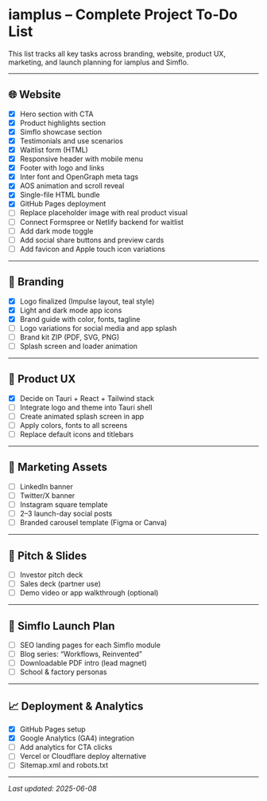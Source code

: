 # iamplus – Complete Project To-Do List

This list tracks all key tasks across branding, website, product UX, marketing, and launch planning for iamplus and Simflo.

---

## 🌐 Website

- [x] Hero section with CTA
- [x] Product highlights section
- [x] Simflo showcase section
- [x] Testimonials and use scenarios
- [x] Waitlist form (HTML)
- [x] Responsive header with mobile menu
- [x] Footer with logo and links
- [x] Inter font and OpenGraph meta tags
- [x] AOS animation and scroll reveal
- [x] Single-file HTML bundle
- [x] GitHub Pages deployment
- [ ] Replace placeholder image with real product visual
- [ ] Connect Formspree or Netlify backend for waitlist
- [ ] Add dark mode toggle
- [ ] Add social share buttons and preview cards
- [ ] Add favicon and Apple touch icon variations

---

## 🎨 Branding

- [x] Logo finalized (Impulse layout, teal style)
- [x] Light and dark mode app icons
- [x] Brand guide with color, fonts, tagline
- [ ] Logo variations for social media and app splash
- [ ] Brand kit ZIP (PDF, SVG, PNG)
- [ ] Splash screen and loader animation

---

## 📱 Product UX

- [x] Decide on Tauri + React + Tailwind stack
- [ ] Integrate logo and theme into Tauri shell
- [ ] Create animated splash screen in app
- [ ] Apply colors, fonts to all screens
- [ ] Replace default icons and titlebars

---

## 📢 Marketing Assets

- [ ] LinkedIn banner
- [ ] Twitter/X banner
- [ ] Instagram square template
- [ ] 2–3 launch-day social posts
- [ ] Branded carousel template (Figma or Canva)

---

## 📑 Pitch & Slides

- [ ] Investor pitch deck
- [ ] Sales deck (partner use)
- [ ] Demo video or app walkthrough (optional)

---

## 🚀 Simflo Launch Plan

- [ ] SEO landing pages for each Simflo module
- [ ] Blog series: “Workflows, Reinvented”
- [ ] Downloadable PDF intro (lead magnet)
- [ ] School & factory personas

---

## 📈 Deployment & Analytics

- [x] GitHub Pages setup
- [x] Google Analytics (GA4) integration
- [ ] Add analytics for CTA clicks
- [ ] Vercel or Cloudflare deploy alternative
- [ ] Sitemap.xml and robots.txt

---

_Last updated: 2025-06-08_
